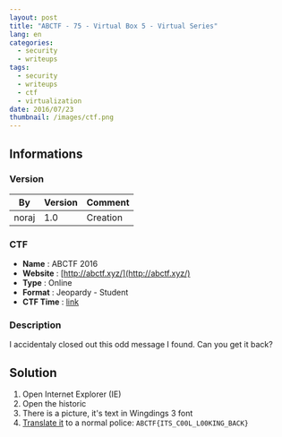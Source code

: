 ```yaml
---
layout: post
title: "ABCTF - 75 - Virtual Box 5 - Virtual Series"
lang: en
categories:
  - security
  - writeups
tags:
  - security
  - writeups
  - ctf
  - virtualization
date: 2016/07/23
thumbnail: /images/ctf.png
---
```

## Informations

### Version

| By    | Version | Comment
| ---   | ---     | ---
| noraj | 1.0     | Creation

### CTF

- **Name** : ABCTF 2016
- **Website** : [http://abctf.xyz/](http://abctf.xyz/)
- **Type** : Online
- **Format** : Jeopardy - Student
- **CTF Time** : [link](https://ctftime.org/event/333)

### Description

I accidentaly closed out this odd message I found. Can you get it back?

## Solution

1. Open Internet Explorer (IE)
2. Open the historic
3. There is a picture, it's text in Wingdings 3 font
4. [Translate it][matching] to a normal police: `ABCTF{ITS_C00L_L00KING_BACK}`

[matching]:https://www.fonts.com/font/microsoft-corporation/wingdings/3

